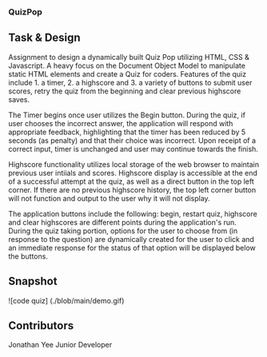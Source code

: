 ### QuizPop

## Task & Design

Assignment to design a dynamically built Quiz Pop utilizing HTML, CSS & Javascript. A heavy focus on the Document Object Model to manipulate static HTML elements and create a Quiz for coders. Features of the quiz include 1. a timer, 2. a highscore and 3. a variety of buttons to submit user scores, retry the quiz from the beginning and clear previous highscore saves. 

The Timer begins once user utilizes the Begin button. During the quiz, if user chooses the incorrect answer, the application will respond with appropriate feedback, highlighting that the timer has been reduced by 5 seconds (as penalty) and that their choice was incorrect. Upon receipt of a correct input, timer is unchanged and user may continue towards the finish. 

Highscore functionality utilizes local storage of the web browser to maintain previous user intiials and scores. Highscore display is accessible at the end of a successful attempt at the quiz, as well as a direct button in the top left corner. If there are no previous highscore history, the top left corner button will not function and output to the user why it will not display. 

The application buttons include the following: begin, restart quiz, highscore and clear highscores are different points during the application's run. During the quiz taking portion, options for the user to choose from (in response to the question) are dynamically created for the user to click and an immediate response for the status of that option will be displayed below the buttons. 

## Snapshot

![code quiz] (./blob/main/demo.gif)

## Contributors

Jonathan Yee
Junior Developer
